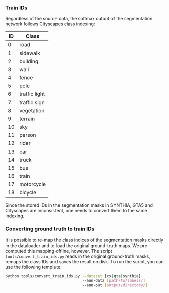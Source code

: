 ### Train IDs

Regardless of the source data, the softmax output of the segmentation network follows Cityscapes class indexing:

| ID | Class |
|---|---|
| 0 | road |
| 1 | sidewalk |
| 2 | building |
| 3 | wall |
| 4 | fence |
| 5 | pole |
| 6 | traffic light |
| 7 | traffic sign |
| 8 | vegetation |
| 9 | terrain |
| 10 | sky |
| 11 | person |
| 12 | rider |
| 13 | car |
| 14 | truck |
| 15 | bus |
| 16 | train |
| 17 | motorcycle |
| 18 | bicycle |

Since the stored IDs in the segmentation masks in SYNTHIA, GTA5 and Cityscapes are inconsistent, one needs to convert them to the same indexing.

### Converting ground truth to train IDs
It is possible to re-map the class indices of the segmentation masks directly in the dataloader and to load the original ground-truth maps.
We pre-computed this mapping offline, however.
The script `tools/convert_train_ids.py` reads in the original ground-truth masks, remaps the class IDs and saves the result on disk.
To run the script, you can use the following template:
```bash
python tools/convert_train_ids.py --dataset [cs|gta|synthia]
                                  --ann-data [path/to/labels/]
                                  --ann-out [output/directory/] 
```
